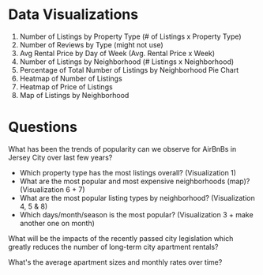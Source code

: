 # Data Visualizations
1. Number of Listings by Property Type (# of Listings x Property Type)
2. Number of Reviews by Type (might not use)
3. Avg Rental Price by Day of Week (Avg. Rental Price x  Week)
4. Number of Listings by Neighborhood (# Listings x Neighborhood)
5. Percentage of Total Number of Listings by Neighborhood Pie Chart
6. Heatmap of Number of Listings
7. Heatmap of Price of Listings
8. Map of Listings by Neighborhood

# Questions
What has been the trends of popularity can we observe for AirBnBs in Jersey City over last few years?
- Which property type has the most listings overall? (Visualization 1)
- What are the most popular and most expensive neighborhoods (map)? (Visualization 6 + 7)
- What are the most popular listing types by neighborhood? (Visualization 4, 5 & 8)
- Which days/month/season is the most popular? (Visualization 3 + make another one on month)

What will be the impacts of the recently passed city legislation which greatly reduces the number of long-term city apartment rentals?

What's the average apartment sizes and monthly rates over time?

